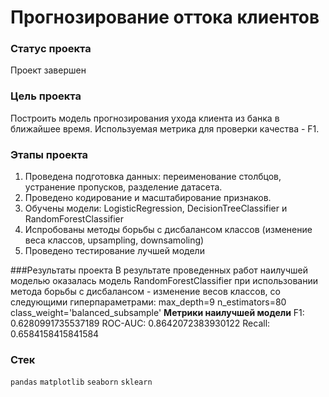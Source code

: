 # Прогнозирование оттока клиентов

### Статус проекта
Проект завершен

### Цель проекта
Построить модель прогнозирования ухода клиента из банка в ближайшее время. Используемая метрика для проверки качества - F1.

### Этапы проекта
1. Проведена подготовка данных: переименование столбцов, устранение пропусков, разделение датасета.
2. Проведено кодирование и масштабирование признаков.
3. Обучены модели: LogisticRegression, DecisionTreeClassifier и RandomForestClassifier
4. Испробованы методы борьбы с дисбалансом классов (изменение веса классов, upsampling, downsamoling)
5. Проведено тестирование лучшей модели

###Результаты проекта
В результате проведенных работ наилучшей моделью оказалась модель RandomForestClassifier при использовании метода борьбы с дисбалансом - изменение весов классов, со следующими гиперпараметрами:
max_depth=9
n_estimators=80
class_weight='balanced_subsample'
**Метрики наилучшей модели**
F1: 0.6280991735537189
ROC-AUC: 0.8642072383930122
Recall: 0.6584158415841584

### Стек
`pandas` `matplotlib` `seaborn` `sklearn`

